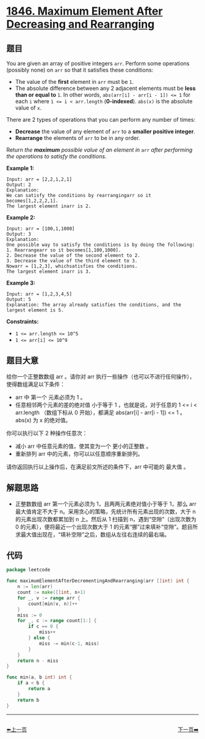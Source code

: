 # [1846. Maximum Element After Decreasing and Rearranging](https://leetcode.com/problems/maximum-element-after-decreasing-and-rearranging/)


## 题目

You are given an array of positive integers `arr`. Perform some operations (possibly none) on `arr` so that it satisfies these conditions:

- The value of the **first** element in `arr` must be `1`.
- The absolute difference between any 2 adjacent elements must be **less than or equal to** `1`. In other words, `abs(arr[i] - arr[i - 1]) <= 1` for each `i` where `1 <= i < arr.length` (**0-indexed**). `abs(x)` is the absolute value of `x`.

There are 2 types of operations that you can perform any number of times:

- **Decrease** the value of any element of `arr` to a **smaller positive integer**.
- **Rearrange** the elements of `arr` to be in any order.

Return *the **maximum** possible value of an element in* `arr` *after performing the operations to satisfy the conditions*.

**Example 1:**

```
Input: arr = [2,2,1,2,1]
Output: 2
Explanation:
We can satisfy the conditions by rearrangingarr so it becomes[1,2,2,2,1].
The largest element inarr is 2.

```

**Example 2:**

```
Input: arr = [100,1,1000]
Output: 3
Explanation:
One possible way to satisfy the conditions is by doing the following:
1. Rearrangearr so it becomes[1,100,1000].
2. Decrease the value of the second element to 2.
3. Decrease the value of the third element to 3.
Nowarr = [1,2,3], whichsatisfies the conditions.
The largest element inarr is 3.
```

**Example 3:**

```
Input: arr = [1,2,3,4,5]
Output: 5
Explanation: The array already satisfies the conditions, and the largest element is 5.

```

**Constraints:**

- `1 <= arr.length <= 10^5`
- `1 <= arr[i] <= 10^9`

## 题目大意

给你一个正整数数组 arr 。请你对 arr 执行一些操作（也可以不进行任何操作），使得数组满足以下条件：

- arr 中 第一个 元素必须为 1 。
- 任意相邻两个元素的差的绝对值 小于等于 1 ，也就是说，对于任意的 1 <= i < arr.length （数组下标从 0 开始），都满足 abs(arr[i] - arr[i - 1]) <= 1 。abs(x) 为 x 的绝对值。

你可以执行以下 2 种操作任意次：

- 减小 arr 中任意元素的值，使其变为一个 更小的正整数 。
- 重新排列 arr 中的元素，你可以以任意顺序重新排列。

请你返回执行以上操作后，在满足前文所述的条件下，arr 中可能的 最大值 。

## 解题思路

- 正整数数组 arr 第一个元素必须为 1，且两两元素绝对值小于等于 1，那么 arr 最大值肯定不大于 n。采用贪心的策略，先统计所有元素出现的次数，大于 n 的元素出现次数都累加到 n 上。然后从 1 扫描到 n，遇到“空隙”（出现次数为 0 的元素），便将最近一个出现次数大于 1 的元素“挪”过来填补“空隙”。题目所求最大值出现在，“填补空隙”之后，数组从左往右连续的最右端。

## 代码

```go
package leetcode

func maximumElementAfterDecrementingAndRearranging(arr []int) int {
	n := len(arr)
	count := make([]int, n+1)
	for _, v := range arr {
		count[min(v, n)]++
	}
	miss := 0
	for _, c := range count[1:] {
		if c == 0 {
			miss++
		} else {
			miss -= min(c-1, miss)
		}
	}
	return n - miss
}

func min(a, b int) int {
	if a < b {
		return a
	}
	return b
}
```


----------------------------------------------
<div style="display: flex;justify-content: space-between;align-items: center;">
<p><a href="https://books.halfrost.com/leetcode/ChapterFour/1800~1899/1818.Minimum-Absolute-Sum-Difference/">⬅️上一页</a></p>
<p><a href="https://books.halfrost.com/leetcode/ChapterFour/1800~1899/1877.Minimize-Maximum-Pair-Sum-in-Array/">下一页➡️</a></p>
</div>
